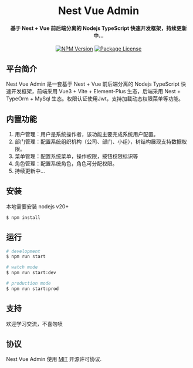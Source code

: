<h1 align="center">Nest Vue Admin</h1>
<h4 align="center">基于 Nest + Vue 前后端分离的 Nodejs TypeScript 快速开发框架，持续更新中...</h4>
<p align="center">
<a href="https://www.npmjs.com/~nestjscore" target="_blank"><img src="https://img.shields.io/npm/v/@nestjs/core.svg" alt="NPM Version" /></a>
<a href="https://www.npmjs.com/~nestjscore" target="_blank"><img src="https://img.shields.io/npm/l/@nestjs/core.svg" alt="Package License" /></a>
</p>

## 平台简介

Nest Vue Admin 是一套基于 Nest + Vue 前后端分离的 Nodejs TypeScript 快速开发框架，前端采用 Vue3 + Vite + Element-Plus 生态，后端采用 Nest + TypeOrm + MySql 生态。权限认证使用Jwt，支持加载动态权限菜单等功能。

## 内置功能

1. 用户管理：用户是系统操作者，该功能主要完成系统用户配置。
2. 部门管理：配置系统组织机构（公司、部门、小组），树结构展现支持数据权限。
3. 菜单管理：配置系统菜单，操作权限，按钮权限标识等
4. 角色管理：配置系统角色，角色可分配权限。
5. 持续更新中...

## 安装

本地需要安装 nodejs v20+

```bash
$ npm install
```

## 运行

```bash
# development
$ npm run start

# watch mode
$ npm run start:dev

# production mode
$ npm run start:prod
```

## 支持

欢迎学习交流，不喜勿喷

## 协议

Nest Vue Admin 使用 [MIT](LICENSE) 开源许可协议.
